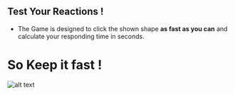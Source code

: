 Test Your Reactions !
-------------
- The Game is designed to click the shown shape **as fast as you can** and calculate your responding time in seconds.

# So Keep it fast !
![alt text](https://i.imgur.com/eubCt3g.png "Screenshot") 